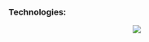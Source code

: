 ### Technologies:
<p align="center">
  <a href="https://skillicons.dev">
    <img src="https://skillicons.dev/icons?i=bash,docker,azure,visualstudio,cs,dotnet,mongodb,express,react,nodejs,mysql,javascript,typescript,python" />
  </a>
</p>









